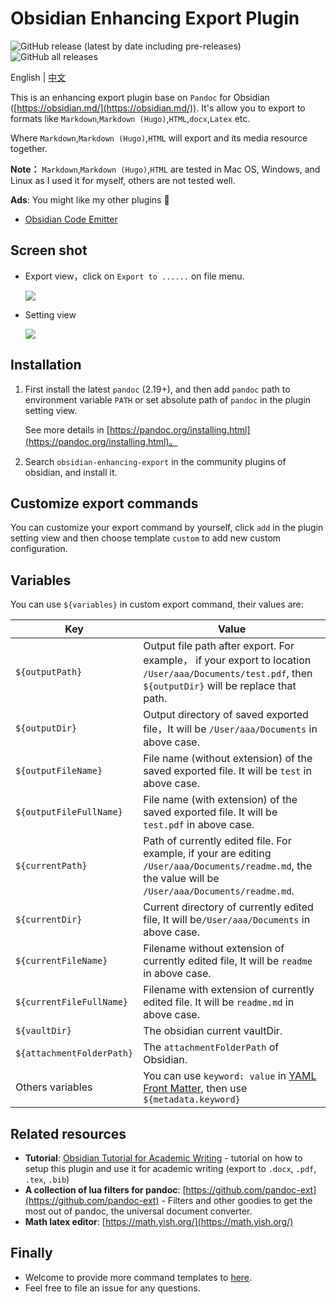 # Obsidian Enhancing Export Plugin

![GitHub release (latest by date including pre-releases)](https://img.shields.io/github/v/release/mokeyish/obsidian-enhancing-export?display_name=tag&include_prereleases)
![GitHub all releases](https://img.shields.io/github/downloads/mokeyish/obsidian-enhancing-export/total?style=flat-square)

English | [中文](https://github.com/mokeyish/obsidian-enhancing-export/blob/master/README_zh-CN.md)

This is an enhancing export plugin base on `Pandoc` for Obsidian ([https://obsidian.md/](https://obsidian.md/)). It's allow you to export to formats like `Markdown`,`Markdown (Hugo)`,`HTML`,`docx`,`Latex` etc.

Where `Markdown`,`Markdown (Hugo)`,`HTML` will export and its media resource together.

**Note：**  `Markdown`,`Markdown (Hugo)`,`HTML` are tested in Mac OS, Windows, and Linux as I used it for myself, others are not tested well.


**Ads**: You might like my other plugins 🤪
- [Obsidian Code Emitter](https://github.com/mokeyish/obsidian-code-emitter)


## Screen shot

- Export view，click on `Export to ......` on file menu.

  ![](https://raw.githubusercontent.com/mokeyish/obsidian-enhancing-export/master/screenshot/exportview_en-US.png)
- Setting view

  ![](https://raw.githubusercontent.com/mokeyish/obsidian-enhancing-export/master/screenshot/settingview_en-US.png)

## Installation

1. First install the latest `pandoc` (2.19+), and then add `pandoc` path to environment variable `PATH` or set absolute path of `pandoc` in the plugin setting view.

   See more details in [https://pandoc.org/installing.html](https://pandoc.org/installing.html)。

2. Search `obsidian-enhancing-export` in the community plugins of obsidian, and install it.

## Customize export commands

You can customize your export command by yourself, click `add` in the plugin setting view and then choose template `custom` to add new custom configuration.

## Variables 

You can use `${variables}` in custom export command, their values are:

| Key                       | Value                                                        |
| ------------------------- | ------------------------------------------------------------ |
| `${outputPath}`           | Output file path after export. For example， if your export to location `/User/aaa/Documents/test.pdf`, then `${outputDir}`  will be replace that path. |
| `${outputDir}`            | Output directory of saved exported file，It will be `/User/aaa/Documents` in above case. |
| `${outputFileName}`       | File name (without extension)  of the saved exported file. It will be `test` in above case. |
| `${outputFileFullName}`   | File name (with extension)  of the saved exported file. It will be `test.pdf` in above case. |
| `${currentPath}`          | Path of currently edited file. For example, if your are editing `/User/aaa/Documents/readme.md`, the the value will be `/User/aaa/Documents/readme.md`. |
| `${currentDir}`           | Current directory of currently edited file, It will be`/User/aaa/Documents` in above case. |
| `${currentFileName}`      | Filename without extension of currently edited file, It will be `readme` in above case. |
| `${currentFileFullName}`  | Filename with extension of currently edited file. It will be `readme.md` in above case. |
| `${vaultDir}`             | The obsidian current vaultDir.                               |
| `${attachmentFolderPath}` | The `attachmentFolderPath` of Obsidian.                      |
| Others variables          | You can use `keyword: value` in [YAML Front Matter](https://jekyllrb.com/docs/front-matter/), then use `${metadata.keyword}` |

## Related resources

- **Tutorial**: [Obsidian Tutorial for Academic Writing](https://betterhumans.pub/obsidian-tutorial-for-academic-writing-87b038060522) - tutorial on how to setup this plugin and use it for academic writing (export to `.docx`, `.pdf`, `.tex`, `.bib`)
- **A collection of lua filters for pandoc**: [https://github.com/pandoc-ext](https://github.com/pandoc-ext) - Filters and other goodies to get the most out of pandoc, the universal document converter.
- **Math latex editor**: [https://math.yish.org/](https://math.yish.org/)

## Finally

- Welcome to provide more command templates to [here](src/export_templates.ts).
- Feel free to file an issue for any questions.
